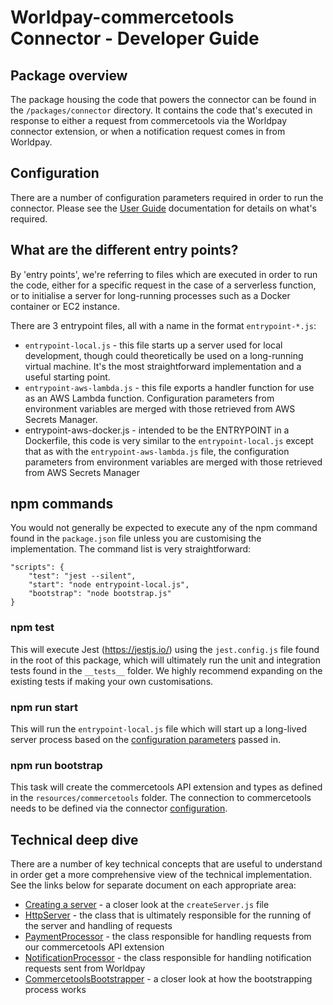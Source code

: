# Worldpay-commercetools Connector - Developer Guide

## Package overview

The package housing the code that powers the connector can be found in the `/packages/connector` directory.
It contains the code that's executed in response to either a request from commercetools via the
Worldpay connector extension, or when a notification request comes in from Worldpay.

## Configuration

There are a number of configuration parameters required in order to run the connector. Please see the
[User Guide](./USER_GUIDE.md) documentation for details on what's required.

## What are the different entry points?

By 'entry points', we're referring to files which are executed in order to run the code, either for a specific
request in the case of a serverless function, or to initialise a server for long-running processes such as a
Docker container or EC2 instance.

There are 3 entrypoint files, all with a name in the format `entrypoint-*.js`:

- `entrypoint-local.js` - this file starts up a server used for local development, though could theoretically
  be used on a long-running virtual machine. It's the most straightforward implementation and a useful starting point.
- `entrypoint-aws-lambda.js` - this file exports a handler function for use as an AWS Lambda function.
  Configuration parameters from environment variables are merged with those retrieved from AWS Secrets Manager.
- entrypoint-aws-docker.js - intended to be the ENTRYPOINT in a Dockerfile, this code is very similar to the
  `entrypoint-local.js` except that as with the `entrypoint-aws-lambda.js` file, the configuration parameters from
  environment variables are merged with those retrieved from AWS Secrets Manager

## npm commands

You would not generally be expected to execute any of the npm command found in the `package.json` file unless
you are customising the implementation. The command list is very straightforward:

```
"scripts": {
    "test": "jest --silent",
    "start": "node entrypoint-local.js",
    "bootstrap": "node bootstrap.js"
}
```

### npm test

This will execute Jest (https://jestjs.io/) using the `jest.config.js` file found in the root of this package,
which will ultimately run the unit and integration tests found in the `__tests__` folder. We highly recommend
expanding on the existing tests if making your own customisations.

### npm run start

This will run the `entrypoint-local.js` file which will start up a long-lived server process based on the
[configuration parameters](lib/config/README.md) passed in.

### npm run bootstrap

This task will create the commercetools API extension and types as defined in the `resources/commercetools` folder.
The connection to commercetools needs to be defined via the connector [configuration](lib/config/README.md).

## Technical deep dive

There are a number of key technical concepts that are useful to understand in order get a more comprehensive
view of the technical implementation. See the links below for separate document on each appropriate area:

- [Creating a server](../packages/connector/SERVER.md) - a closer look at the `createServer.js` file
- [HttpServer](../packages/connector/lib/httpserver/README.md) - the class that is ultimately responsible for the running of the
  server and handling of requests
- [PaymentProcessor](../packages/connector/lib/processor/payment/README.md) - the class responsible for handling requests from
  our commercetools API extension
- [NotificationProcessor](../packages/connector/lib/processor/notification/README.md) - the class responsible for handling notification
  requests sent from Worldpay
- [CommercetoolsBootstrapper](../packages/connector/lib/commercetools/README.md) - a closer look at how the bootstrapping process works
